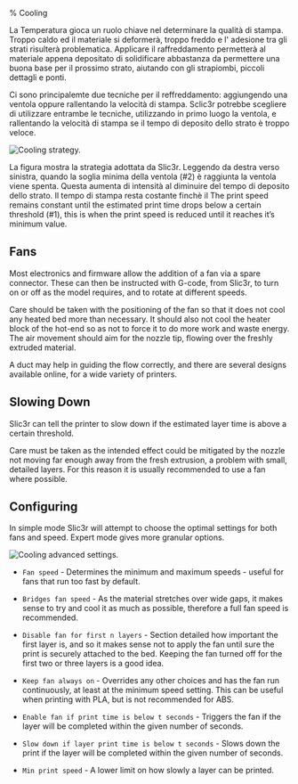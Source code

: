 % Cooling

La Temperatura gioca un ruolo chiave nel determinare la qualità di stampa. Troppo caldo ed 
il materiale si deformerà, troppo freddo e l' adesione tra gli strati risulterà problematica. 
Applicare il raffreddamento permetterà al materiale appena depositato di solidificare 
abbastanza da permettere una buona base per il prossimo strato, aiutando con 
gli strapiombi, piccoli dettagli e ponti.

Ci sono principalemte due tecniche per il reffreddamento: aggiungendo una ventola oppure rallentando 
la velocità di stampa. Sclic3r potrebbe scegliere di utilizzare entrambe le tecniche, utilizzando in primo luogo
la ventola, e rallentando la velocità di stampa se il tempo di deposito dello strato è troppo veloce.

 ![Cooling strategy.](images/cooling_chart.png "fig:")


La figura mostra la strategia adottata da Slic3r.
Leggendo da destra verso sinistra, quando la soglia minima della ventola (\#2) è
raggiunta la ventola viene spenta. Questa aumenta di intensità al diminuire del tempo di 
deposito dello strato. Il tempo di stampa resta costante finchè il The print speed remains constant until the estimated
print time drops below a certain threshold (\#1), this is when the print
speed is reduced until it reaches it’s minimum value.

Fans
----

 Most electronics and firmware allow the addition of a fan via
a spare connector. These can then be instructed with G-code, from
Slic3r, to turn on or off as the model requires, and to rotate at
different speeds.

Care should be taken with the positioning of the fan so that it does not
cool any heated bed more than necessary. It should also not cool the
heater block of the hot-end so as not to force it to do more work and
waste energy. The air movement should aim for the nozzle tip, flowing
over the freshly extruded material.

A duct may help in guiding the flow correctly, and there are several
designs available online, for a wide variety of printers.

Slowing Down
------------

 Slic3r can tell the printer to slow down if the
estimated layer time is above a certain threshold.

Care must be taken as the intended effect could be mitigated by the
nozzle not moving far enough away from the fresh extrusion, a problem
with small, detailed layers. For this reason it is usually recommended
to use a fan where possible.

Configuring
-----------



In simple mode Slic3r will attempt to choose the optimal settings for
both fans and speed. Expert mode gives more granular options.

 ![Cooling advanced
settings.](images/cooling_advanced_settings.png "fig:")


-   `Fan speed` - Determines the minimum and maximum speeds - useful for
    fans that run too fast by default.

-   `Bridges fan speed` - As the material stretches over wide gaps, it
    makes sense to try and cool it as much as possible, therefore a full
    fan speed is recommended.

-   `Disable fan for first n layers` - Section
     detailed how important the first
    layer is, and so it makes sense not to apply the fan until sure the
    print is securely attached to the bed. Keeping the fan turned off
    for the first two or three layers is a good idea.

-   `Keep fan always on` - Overrides any other choices and has the fan
    run continuously, at least at the minimum speed setting. This can be
    useful when printing with PLA, but is not recommended for ABS.

-   `Enable fan if print time is below t seconds` - Triggers the fan if
    the layer will be completed within the given number of seconds.

-   `Slow down if layer print time is below t seconds` - Slows down the
    print if the layer will be completed within the given number of
    seconds.

-   `Min print speed` - A lower limit on how slowly a layer can be
    printed.


